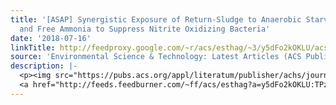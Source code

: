 ```yaml
---
title: '[ASAP] Synergistic Exposure of Return-Sludge to Anaerobic Starvation, Sulfide,
  and Free Ammonia to Suppress Nitrite Oxidizing Bacteria'
date: '2018-07-16'
linkTitle: http://feedproxy.google.com/~r/acs/esthag/~3/y5dFo2kOKLU/acs.est.7b06591
source: 'Environmental Science & Technology: Latest Articles (ACS Publications)'
description: |-
  <p><img src="https://pubs.acs.org/appl/literatum/publisher/achs/journals/content/esthag/0/esthag.ahead-of-print/acs.est.7b06591/20180716/images/medium/es-2017-06591a_0006.gif" alt="TOC Graphic"/></p><div><cite>Environmental Science & Technology</cite></div><div>DOI: 10.1021/acs.est.7b06591</div><div class="feedflare">
  <a href="http://feeds.feedburner.com/~ff/acs/esthag?a=y5dFo2kOKLU:TPzea4uh9DE:yIl2AUoC8zA"><img src="http://feeds.feedburner.com/~ff/acs/esthag?d=yIl2AUoC8zA" border="0"></img></a>
---
```

